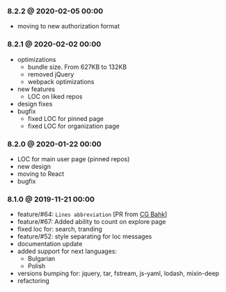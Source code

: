 ### 8.2.2 @ 2020-02-05 00:00
- moving to new authorization format

### 8.2.1 @ 2020-02-02 00:00
- optimizations
    - bundle size. From 627KB to 132KB
    - removed jQuery
    - webpack optimizations
- new features
    - LOC on liked repos
- design fixes
- bugfix
    - fixed LOC for pinned page
    - fixed LOC for organization page

### 8.2.0 @ 2020-01-22 00:00
- LOC for main user page (pinned repos)
- new design
- moving to React
- bugfix

### 8.1.0 @ 2019-11-21 00:00

- feature/#64: ```Lines abbreviation``` [PR from [CG Bahk](https://github.com/cgbahk)]
- feature/#67: Added ability to count on explore page
- fixed loc for: search, tranding
- feature/#52: style separating for loc messages
- documentation update
- added support for next languages:
    - Bulgarian
    - Polish
- versions bumping for: jquery, tar, fstream, js-yaml, lodash, mixin-deep
- refactoring
